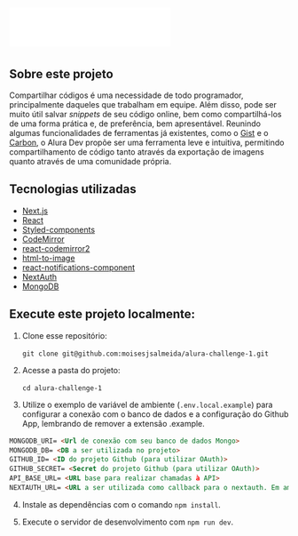 # ![Alura Dev Logo](https://raw.githubusercontent.com/moisesjsalmeida/alura-challenge-1/main/public/Logo.svg)

## Sobre este projeto

Compartilhar códigos é uma necessidade de todo programador, principalmente daqueles que trabalham em equipe.
Além disso, pode ser muito útil salvar _snippets_ de seu código online, bem como compartilhá-los de uma forma prática e, de preferência, bem apresentável.
Reunindo algumas funcionalidades de ferramentas já existentes, como o [Gist](https://gist.github.com/) e o [Carbon](https://carbon.now.sh/), o Alura Dev propõe ser uma ferramenta leve e intuitiva, permitindo compartilhamento de código tanto através da exportação de imagens quanto através de uma comunidade própria.

## Tecnologias utilizadas

- [Next.js](https://nextjs.org/)
- [React](https://reactjs.org/)
- [Styled-components](https://styled-components.com/)
- [CodeMirror](https://codemirror.net/)
- [react-codemirror2](https://github.com/scniro/react-codemirror2)
- [html-to-image](https://github.com/bubkoo/html-to-image)
- [react-notifications-component](https://www.npmjs.com/package/react-notifications-component/v/2.4.1)
- [NextAuth](https://next-auth.js.org/)
- [MongoDB](https://www.mongodb.com/)

## Execute este projeto localmente:

1. Clone esse repositório:

   `git clone git@github.com:moisesjsalmeida/alura-challenge-1.git`

2. Acesse a pasta do projeto:

   `cd alura-challenge-1`

3. Utilize o exemplo de variável de ambiente (`.env.local.example`) para configurar a conexão com o banco de dados e a configuração do Github App, lembrando de remover a extensão .example.

```md
MONGODB_URI= <Url de conexão com seu banco de dados Mongo>
MONGODB_DB= <DB a ser utilizada no projeto>
GITHUB_ID= <ID do projeto Github (para utilizar OAuth)>
GITHUB_SECRET= <Secret do projeto Github (para utilizar OAuth)>
API_BASE_URL= <URL base para realizar chamadas à API>
NEXTAUTH_URL= <URL a ser utilizada como callback para o nextauth. Em ambiente de produção, a ausência desta variável causará falhas no Login>
```

4. Instale as dependências com o comando `npm install`.

5. Execute o servidor de desenvolvimento com `npm run dev`.
